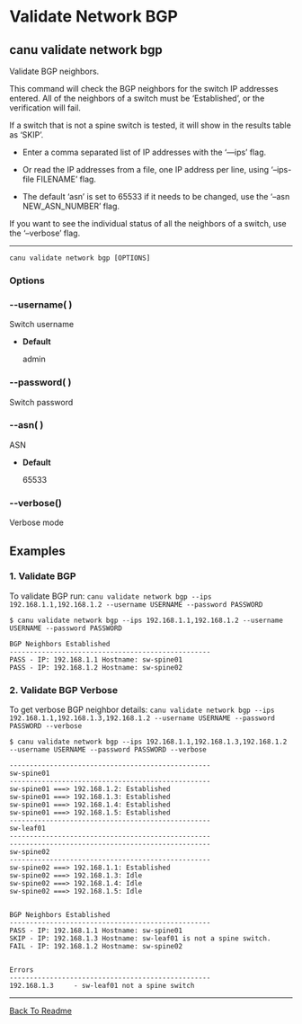 # Validate Network BGP

## canu validate network bgp

Validate BGP neighbors.

This command will check the BGP neighbors for the switch IP addresses entered. All of the neighbors of a switch
must be ‘Established’, or the verification will fail.

If a switch that is not a spine switch is tested, it will show in the results table as ‘SKIP’.


* Enter a comma separated list of IP addresses with the ‘—ips’ flag.


* Or read the IP addresses from a file, one IP address per line, using ‘–ips-file FILENAME’ flag.


* The default ‘asn’ is set to 65533 if it needs to be changed, use the ‘–asn NEW_ASN_NUMBER’ flag.

If you want to see the individual status of all the neighbors of a switch, use the ‘–verbose’ flag.


---

```
canu validate network bgp [OPTIONS]
```

### Options


### --username( <username>)
Switch username


* **Default**

    admin



### --password( <password>)
Switch password


### --asn( <asn>)
ASN


* **Default**

    65533



### --verbose()
Verbose mode

## Examples

### 1. Validate BGP

To validate BGP run: `canu validate network bgp --ips 192.168.1.1,192.168.1.2 --username USERNAME --password PASSWORD`

```
$ canu validate network bgp --ips 192.168.1.1,192.168.1.2 --username USERNAME --password PASSWORD

BGP Neighbors Established
--------------------------------------------------
PASS - IP: 192.168.1.1 Hostname: sw-spine01
PASS - IP: 192.168.1.2 Hostname: sw-spine02

```

### 2. Validate BGP Verbose

To get verbose BGP neighbor details: `canu validate network bgp --ips 192.168.1.1,192.168.1.3,192.168.1.2 --username USERNAME --password PASSWORD --verbose`

```
$ canu validate network bgp --ips 192.168.1.1,192.168.1.3,192.168.1.2 --username USERNAME --password PASSWORD --verbose

--------------------------------------------------
sw-spine01
--------------------------------------------------
sw-spine01 ===> 192.168.1.2: Established
sw-spine01 ===> 192.168.1.3: Established
sw-spine01 ===> 192.168.1.4: Established
sw-spine01 ===> 192.168.1.5: Established
--------------------------------------------------
sw-leaf01
--------------------------------------------------
--------------------------------------------------
sw-spine02
--------------------------------------------------
sw-spine02 ===> 192.168.1.1: Established
sw-spine02 ===> 192.168.1.3: Idle
sw-spine02 ===> 192.168.1.4: Idle
sw-spine02 ===> 192.168.1.5: Idle


BGP Neighbors Established
--------------------------------------------------
PASS - IP: 192.168.1.1 Hostname: sw-spine01
SKIP - IP: 192.168.1.3 Hostname: sw-leaf01 is not a spine switch.
FAIL - IP: 192.168.1.2 Hostname: sw-spine02


Errors
--------------------------------------------------
192.168.1.3     - sw-leaf01 not a spine switch
```


---

<a href="/readme.md">Back To Readme</a><br>
